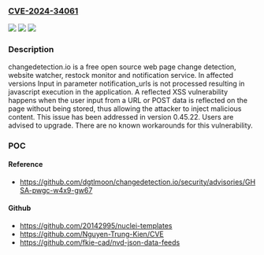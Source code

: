 ### [CVE-2024-34061](https://cve.mitre.org/cgi-bin/cvename.cgi?name=CVE-2024-34061)
![](https://img.shields.io/static/v1?label=Product&message=changedetection.io&color=blue)
![](https://img.shields.io/static/v1?label=Version&message=%3D%20%3C%200.45.22%20&color=brighgreen)
![](https://img.shields.io/static/v1?label=Vulnerability&message=CWE-79%3A%20Improper%20Neutralization%20of%20Input%20During%20Web%20Page%20Generation%20('Cross-site%20Scripting')&color=brighgreen)

### Description

changedetection.io is a free open source web page change detection, website watcher, restock monitor and notification service. In affected versions Input in parameter notification_urls is not processed resulting in javascript execution in the application. A reflected XSS vulnerability happens when the user input from a URL or POST data is reflected on the page without being stored, thus allowing the attacker to inject malicious content. This issue has been addressed in version 0.45.22. Users are advised to upgrade. There are no known workarounds for this vulnerability.

### POC

#### Reference
- https://github.com/dgtlmoon/changedetection.io/security/advisories/GHSA-pwgc-w4x9-gw67

#### Github
- https://github.com/20142995/nuclei-templates
- https://github.com/Nguyen-Trung-Kien/CVE
- https://github.com/fkie-cad/nvd-json-data-feeds

